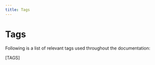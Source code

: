 ```yaml
---
title: Tags
---
```


# Tags

Following is a list of relevant tags used throughout the documentation:

[TAGS] 